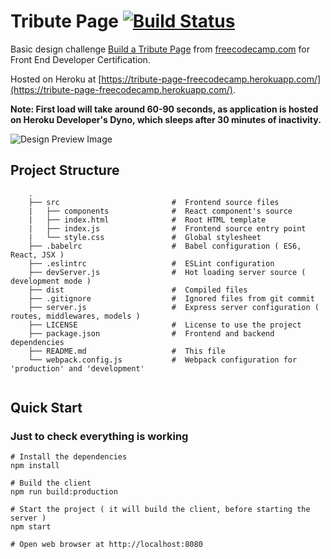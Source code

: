 
# Tribute Page [![Build Status](https://travis-ci.org/arpitgo4/Tribute-Page.svg?branch=master)](https://travis-ci.org/arpitgo4/Tribute-Page)
Basic design challenge [Build a Tribute Page](https://www.freecodecamp.com/challenges/build-a-tribute-page) from [freecodecamp.com](https://www.freecodecamp.com) for Front End Developer Certification.

Hosted on Heroku at [https://tribute-page-freecodecamp.herokuapp.com/](https://tribute-page-freecodecamp.herokuapp.com/).

**Note: First load will take around 60-90 seconds, as application is hosted on Heroku Developer's Dyno, which sleeps after 30 minutes of inactivity.**

![Design Preview Image](https://drive.google.com/file/d/0B6z7s08w7m18Tzg4Z2JWbm1UMzg/view?usp=drivesdk)

## Project Structure 

```
	.
	├── src                     	#  Frontend source files
	|   ├── components          	#  React component's source
	|   ├── index.html          	#  Root HTML template
	|   ├── index.js            	#  Frontend source entry point
	|   └── style.css           	#  Global stylesheet
	├── .babelrc                	#  Babel configuration ( ES6, React, JSX )
	├── .eslintrc               	#  ESLint configuration
	├── devServer.js            	#  Hot loading server source ( development mode )                     
	├── dist                        #  Compiled files     
	├── .gitignore                  #  Ignored files from git commit
	├── server.js                   #  Express server configuration ( routes, middlewares, models )
	├── LICENSE                     #  License to use the project
	├── package.json                #  Frontend and backend dependencies
	├── README.md                   #  This file
	└── webpack.config.js           #  Webpack configuration for 'production' and 'development' 
 
```

## Quick Start
### Just to check everything is working
```
# Install the dependencies
npm install

# Build the client 
npm run build:production

# Start the project ( it will build the client, before starting the server )
npm start

# Open web browser at http://localhost:8080
```
